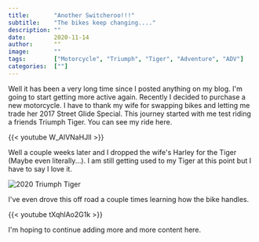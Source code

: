 ```yaml
---
title:       "Another Switcheroo!!!"
subtitle:    "The bikes keep changing...."
description: ""
date:        2020-11-14
author:      ""
image:       ""
tags:        ["Motorcycle", "Triumph", "Tiger", "Adventure", "ADV"]
categories:  [""]
---
```


Well it has been a very long time since I posted anything on my blog. I'm going to start getting more active again. Recently I decided to purchase a new motorcycle. I have to thank my wife for swapping bikes and letting me trade her 2017 Street Glide Special. This journey started with me test riding a friends Triumph Tiger. You can see my ride here.

{{< youtube W_AlVNaHJlI >}}

Well a couple weeks later and I dropped the wife's Harley for the Tiger (Maybe even literally...). I am still getting used to my Tiger at this point but I have to say I love it.

![2020 Triumph Tiger](/motorcycles/2020TriumphTiger.png "2020 Triumph Tiger")

I've even drove this off road a couple times learning how the bike handles.

{{< youtube tXqhlAo2G1k >}}

I'm hoping to continue adding more and more content here.